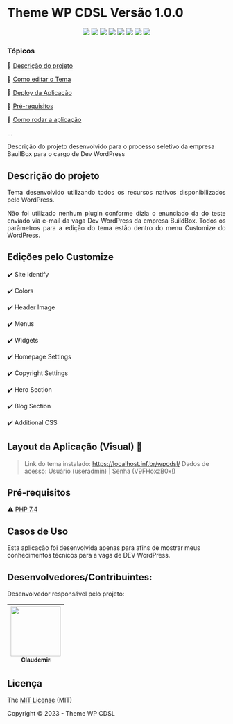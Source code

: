 <h1>Theme WP CDSL Versão 1.0.0</h1> 

<p align="center">
  <img src="https://img.shields.io/static/v1?label=wordpress&message=development&color=blue&style=for-the-badge&logo=wordpress"/>
  <img src="https://img.shields.io/static/v1?label=storm&message=deploy&color=yellow&style=for-the-badge&logo=phpstorm"/>
  <img src="https://img.shields.io/static/v1?label=php&message=language&color=green&style=for-the-badge&logo=php"/>
  <img src="https://img.shields.io/static/v1?label=html5&message=markup&color=black&style=for-the-badge&logo=html5"/>
  <img src="https://img.shields.io/static/v1?label=normalize&message=style&color=red&style=for-the-badge&logo=css3"/>
  <img src="https://img.shields.io/static/v1?label=javascript&message=script&color=brown&style=for-the-badge&logo=javascript"/>
  <img src="http://img.shields.io/static/v1?label=TESTE&message=100%&color=GREEN&style=for-the-badge"/>
  <img src="http://img.shields.io/static/v1?label=STATUS&message=CONCLUIDO&color=GREEN&style=for-the-badge"/>
</p>

### Tópicos 

:small_blue_diamond: [Descrição do projeto](#descrição-do-projeto)

:small_blue_diamond: [Como editar o Tema](#edições-pelo-customize)

:small_blue_diamond: [Deploy da Aplicação](#layout-da-aplicação-dash)

:small_blue_diamond: [Pré-requisitos](#pré-requisitos)

:small_blue_diamond: [Como rodar a aplicação](#como-rodar-a-aplicação-arrow_forward)

... 

Descrição do projeto desenvolvido para o processo seletivo da empresa BauilBox para o cargo de Dev WordPress

## Descrição do projeto 

<p align="justify">
  Tema desenvolvido utilizando todos os recursos nativos disponibilizados pelo WordPress.
</p>
<p align="justify">
  Não foi utilizado nenhum plugin conforme dizia o enunciado da do teste enviado via e-mail da vaga Dev WordPress da empresa BuildBox. Todos os parâmetros para a edição do tema estão dentro do menu Customize do WordPress.
</p>

## Edições pelo Customize

:heavy_check_mark: Site Identify

:heavy_check_mark: Colors

:heavy_check_mark: Header Image  

:heavy_check_mark: Menus 

:heavy_check_mark: Widgets

:heavy_check_mark: Homepage Settings

:heavy_check_mark: Copyright Settings

:heavy_check_mark: Hero Section

:heavy_check_mark: Blog Section

:heavy_check_mark: Additional CSS

## Layout da Aplicação (Visual) :dash:

> Link do tema instalado: https://localhost.inf.br/wpcdsl/
> Dados de acesso: Usuário (useradmin) | Senha (V9FHoxzB0x!)


## Pré-requisitos

:warning: [PHP 7.4](https://www.php.net/releases/7_4_0.php)

## Casos de Uso

Esta aplicação foi desenvolvida apenas para afins de mostrar meus conhecimentos técnicos para a vaga de DEV WordPress.

## Desenvolvedores/Contribuintes:

Desenvolvedor responsável pelo projeto:

| [<img src="https://gitlab.com/uploads/-/system/user/avatar/12553201/avatar.png" width=115><br><sub>Claudemir</sub>](https://github.com/claudemirslopes) |
| :---: |

## Licença 

The [MIT License]() (MIT)

Copyright :copyright: 2023 - Theme WP CDSL

